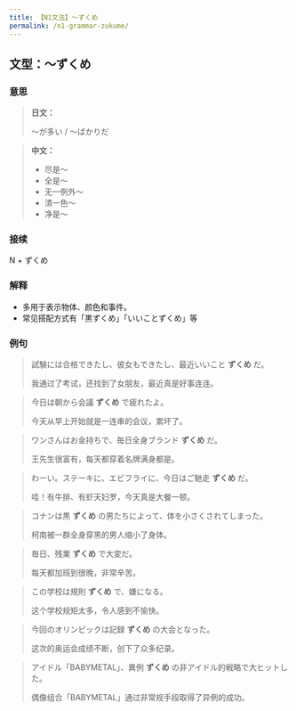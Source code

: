 ```yaml
---
title: 【N1文法】〜ずくめ
permalink: /n1-grammar-zukume/
---
```


## 文型：〜ずくめ

### 意思

> **日文：**
> 
> 〜が多い / 〜ばかりだ

> **中文：**
>
> * 尽是〜
> * 全是〜
> * 无一例外〜
> * 清一色〜
> * 净是〜

### 接续

N + ずくめ

### 解释

- 多用于表示物体、颜色和事件。
- 常见搭配方式有「黒ずくめ」「いいことずくめ」等

### 例句

> 試験には合格できたし、彼女もできたし、最近いいこと **ずくめ** だ。
> 
> 我通过了考试，还找到了女朋友，最近真是好事连连。

> 今日は朝から会議 **ずくめ** で疲れたよ。
>
> 今天从早上开始就是一连串的会议，累坏了。

> ワンさんはお金持ちで、毎日全身ブランド **ずくめ** だ。
>
> 王先生很富有，每天都穿着名牌满身都是。

> わーい。ステーキに、エビフライに、今日はご馳走 **ずくめ** だ。
>
> 哇！有牛排、有虾天妇罗，今天真是大餐一顿。

> コナンは黒 **ずくめ** の男たちによって、体を小さくされてしまった。
> 
> 柯南被一群全身穿黑的男人缩小了身体。

> 毎日、残業 **ずくめ** で大変だ。
>
> 每天都加班到很晚，非常辛苦。

> この学校は規則 **ずくめ** で、嫌になる。
>
> 这个学校规矩太多，令人感到不愉快。

> 今回のオリンピックは記録 **ずくめ** の大会となった。
>
> 这次的奥运会成绩不断，创下了众多纪录。

> アイドル「BABYMETAL」、異例 **ずくめ** の非アイドル的戦略で大ヒットした。
>
> 偶像组合「BABYMETAL」通过非常规手段取得了异例的成功。

